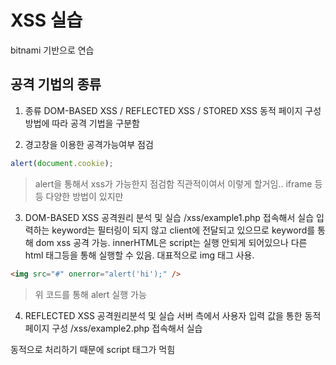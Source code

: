 # XSS 실습
bitnami 기반으로 연습

## 공격 기법의 종류
1. 종류
DOM-BASED XSS / REFLECTED XSS / STORED XSS
동적 페이지 구성방법에 따라 공격 기법을 구분함

2. 경고창을 이용한 공격가능여부 점검
```js
alert(document.cookie);
```
> alert을 통해서 xss가 가능한지 점검함
> 직관적이여서 이렇게 할거임.. iframe 등등 다양한 방법이 있지만

3. DOM-BASED XSS 공격원리 분석 및 실습
/xss/example1.php 접속해서 실습
입력하는 keyword는 필터링이 되지 않고 client에 전달되고 있으므로 keyword를 통해 dom xss 공격 가능.
innerHTML은 script는 실행 안되게 되어있으나 다른 html 태그등을 통해 실행할 수 있음.
대표적으로 img 태그 사용.
```html
<img src="#" onerror="alert('hi');" />
```

> 위 코드를 통해 alert 실행 가능

4. REFLECTED XSS 공격원리분석 및 실습
서버 측에서 사용자 입력 값을 통한 동적 페이지 구성
/xss/example2.php 접속해서 실습

동적으로 처리하기 때문에 script 태그가 먹힘
